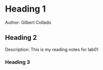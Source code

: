 # Heading 1
Author: Gilbert Collado

## Heading 2
Description: This is my reading notes for lab01

### Heading 3
